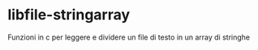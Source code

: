 # libfile-stringarray
Funzioni in c per leggere e dividere un file di testo in un array di stringhe
